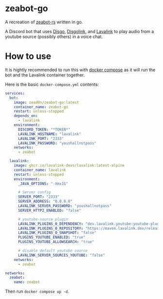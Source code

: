 # zeabot-go
A recreation of [zeabot-rs](https://github.com/Zead0n/zeabot-rs) written in go.

A Discord bot that uses [Disgo](https://github.com/DisgoOrg/disgo), [Disgolink](https://github.com/disgoorg/disgolink), and [Lavalink](https://github.com/lavalink-devs/Lavalink) to play audio from a youtube source (possibly others) in a voice chat.

# How to use
It is hightly recommended to run this with [docker compose](https://docs.docker.com/compose/) as it will run the bot and the Lavalink container together.

Here is the basic `docker-compose.yml` contents:
```yaml
services:
  bot:
    image: zead0n/zeabot-go:latest
    container_name: zeabot-go
    restart: unless-stopped
    depends_on:
      - lavalink
    environment:
      DISCORD_TOKEN: "*TOKEN*"
      LAVALINK_HOSTNAME: "lavalink"
      LAVALINK_PORT: "2333"
      LAVALINK_PASSWORD: "youshallnotpass"
    networks:
      - zeabot

  lavalink:
    image: ghcr.io/lavalink-devs/lavalink:latest-alpine 
    container_name: lavalink
    restart: unless-stopped
    environment:
      _JAVA_OPTIONS: "-Xmx1G"

      # Server config
      SERVER_PORT: "2333"
      SERVER_ADDRESS: "0.0.0.0"
      LAVALINK_SERVER_PASSWORD: "youshallnotpass"
      SERVER_HTTP2_ENABLED: "false"

      # youtube-source plugin
      LAVALINK_PLUGINS_0_DEPENDENCY: "dev.lavalink.youtube:youtube-plugin:1.11.5"
      LAVALINK_PLUGINS_0_REPOSITORY: "https://maven.lavalink.dev/releases"
      LAVALINK_PLUGINS_0_SNAPSHOT: "false"
      PLUGINS_YOUTUBE_ENABLED: "true"
      PLUGINS_YOUTUBE_ALLOWSEARCH: "true"

      # disable default youtube source
      LAVALINK_SERVER_SOURCES_YOUTUBE: "false"
    networks:
      - zeabot

networks:
  zeabot:
    name: zeabot
```
Then run `docker compose up -d`.
